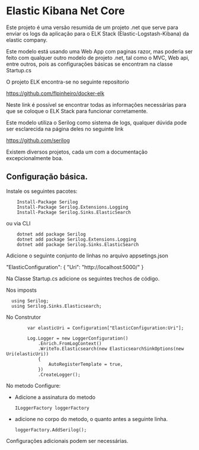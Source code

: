 # Elastic Kibana Net Core

Este projeto é uma versão resumida de um projeto .net que serve para enviar os logs da aplicação para o ELK Stack (Elastic-Logstash-Kibana) da elastic company.

Este modelo está usando uma Web App com paginas razor, mas poderia ser feito com qualquer outro modelo de projeto .net, tal como o MVC, Web api, entre outros, pois as configurações básicas se encontram na classe Startup.cs

O projeto ELK encontra-se no seguinte repositorio

https://github.com/flpinheiro/docker-elk

Neste link é possível se encontrar todas as informações necessárias para que se coloque o ELK Stack para funcionar corretamente. 

Este modelo utiliza o Serilog como sistema de logs, qualquer dúvida pode ser esclarecida na página deles no seguinte link

https://github.com/serilog

Existem diversos projetos, cada um com a documentação excepcionalmente boa.

## Configuração básica.

Instale os seguintes pacotes:

        Install-Package Serilog
        Install-Package Serilog.Extensions.Logging
        Install-Package Serilog.Sinks.ElasticSearch

ou via CLI

        dotnet add package Serilog
        dotnet add package Serilog.Extensions.Logging
        dotnet add package Serilog.Sinks.ElasticSearch

Adicione o seguinte conjunto de linhas no arquivo appsetings.json

  "ElasticConfiguration": {
    "Uri": "http://localhost:5000/"
  }
  
Na Classe Startup.cs adicione os seguintes trechos de código.

Nos imposts

      using Serilog;
      using Serilog.Sinks.Elasticsearch;

No Construtor

            var elasticUri = Configuration["ElasticConfiguration:Uri"];

            Log.Logger = new LoggerConfiguration()
                .Enrich.FromLogContext()
                .WriteTo.Elasticsearch(new ElasticsearchSinkOptions(new Uri(elasticUri))
                {
                    AutoRegisterTemplate = true,
                })
                .CreateLogger();
                
No metodo Configure:
* Adicione a assinatura do metodo

      ILoggerFactory loggerFactory

* adicione no corpo do metodo, o quanto antes a seguinte linha.

      loggerFactory.AddSerilog();

Configurações adicionais podem ser necessárias.
